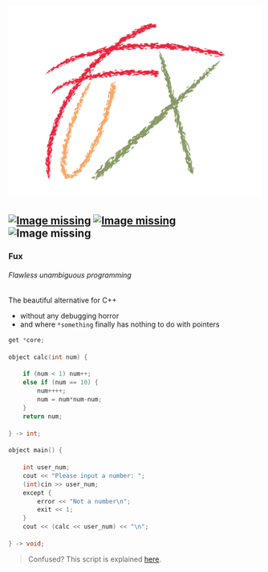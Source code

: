 ![Image missing](./fux_logo.png)
--- 
[![Image missing](https://img.shields.io/github/release/fuxlang/_?logo=airplayaudio)](https://github.com/Fuechs/fuxlang/releases/latest)
[![Image missing](https://img.shields.io/github/license/Fuechs/fuxlang?logo=markdown)](./LICENSE.md)<br>
![Image missing](https://img.shields.io/badge/Note-Compiler%20is%20still%20in%20development-blueviolet)
---
### Fux
###### Flawless unambiguous programming
The beautiful alternative for C++ 
- without any debugging horror
- and where `*something` finally has nothing to do with pointers

```cpp
get *core;

object calc(int num) {

    if (num < 1) num++;
    else if (num == 10) {
        num++++;
        num = num*num-num;
    }
    return num;

} -> int;

object main() {

    int user_num;
    cout << "Please input a number: ";
    (int)cin >> user_num;
    except {
        error << "Not a number\n";
        exit << 1;
    }
    cout << (calc << user_num) << "\n"; 

} -> void;
```
> Confused? This script is explained [here](./docs/other/demo.md).